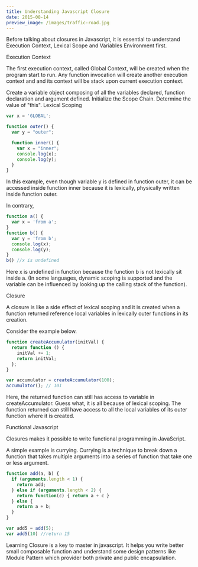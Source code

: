 ```yaml
---
title: Understanding Javascript Closure
date: 2015-08-14
preview_image: /images/traffic-road.jpg
---
```


Before talking about closures in Javascript, it is essential to understand Execution Context, Lexical Scope and Variables Environment first.

Execution Context

The first execution context, called Global Context, will be created when the program start to run. Any function invocation will create another execution context and and its context will be stack upon current execution context.

Create a variable object composing of all the variables declared, function declaration and argument defined.
Initialize the Scope Chain.
Determine the value of "this".
Lexical Scoping

```js
var x = 'GLOBAL';

function outer() {
  var y = "outer";    

  function inner() {
    var x = "inner";
    console.log(x);
    console.log(y);
  }
}
```
In this example, even though variable y is defined in function outer, it can be accessed inside function inner because it is lexically, physically written inside function outer.

In contrary,
```js
function a() {
  var x = 'from a';
}
function b() {
  var y = 'from b';
  console.log(x);
  console.log(y);
}
b() //x is undefined
```
Here x is undefined in function because the function b is not lexically sit inside a. (In some languages, dynamic scoping is supported and the variable can be influenced by looking up the calling stack of the function).

Closure

A closure is like a side effect of lexical scoping and it is created when a function returned reference local variables in lexically outer functions in its creation.

Consider the example below.

```js
function createAccumulator(initVal) {
  return function () {
    initVal += 1;
    return initVal;
  };
}

var accumulator = createAccumulator(100);
accumulator(); // 101
```
Here, the returned function can still has access to variable in createAccumulator. Guess what, it is all because of lexical scoping. The function returned can still have access to all the local variables of its outer function where it is created.

Functional Javascript

Closures makes it possible to write functional programming in JavaScript.

A simple example is currying. Currying is a technique to break down a function that takes multiple arguments into a series of function that take one or less argument.

```js
function add(a, b) {
  if (arguments.length < 1) {
    return add;
  } else if (arguments.length < 2) {
    return function(c) { return a + c }
  } else {
    return a + b;
  }
}

var add5 = add(5);
var add5(10) //return 15
```
Learning Closure is a key to master in javascript. It helps you write better small composable function and understand some design patterns like Module Pattern which provider both private and public encapsulation.

